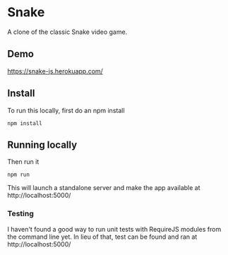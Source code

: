 Snake
=======

A clone of the classic Snake video game. 

## Demo
https://snake-js.herokuapp.com/

## Install

To run this locally, first do an npm install

    npm install

## Running locally

Then run it

    npm run
    
This will launch a standalone server and make the app available at http://localhost:5000/

### Testing
I haven't found a good way to run unit tests with RequireJS modules from the command line yet.  In lieu of that, test can be found and ran at http://localhost:5000/

